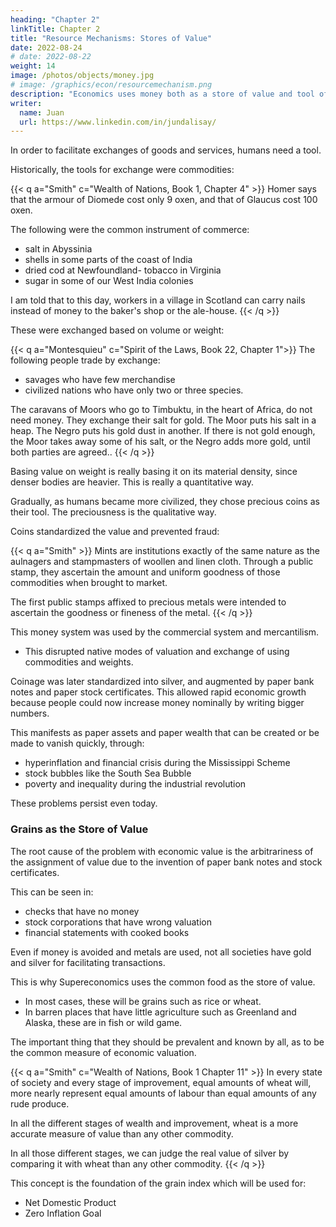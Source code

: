 ```yaml
---
heading: "Chapter 2"
linkTitle: Chapter 2
title: "Resource Mechanisms: Stores of Value"
date: 2022-08-24
# date: 2022-08-22
weight: 14
image: /photos/objects/money.jpg
# image: /graphics/econ/resourcemechanism.png
description: "Economics uses money both as a store of value and tool of trade. Supereconomics uses three tools--money, points, and barter"
writer:
  name: Juan
  url: https://www.linkedin.com/in/jundalisay/
---
```


<!-- 
## Non-Commodities 
### Contracts and Promises 
### Land Titles
### Securities 
### Abstract Points
# Commodities 
## Goods and Things
## Money 
Money comes from the Latin *moneta* which means mint, which is the act of converting metal into coins. 
Currency is money that is the current medium of exchange. For example, an online game might use credits as its in-game currency. 

A money becomes legal tender if the government allows it to be used for payments, including the payment of taxes and the settlement of debts.

#### Fiat Money
#### Cryptocurrency
El Salvador is an example of a country that has legalized Bitcoin, making it a legal tender.    

### Tangible Points -->

In order to facilitate exchanges of goods and services, humans need a tool. 

Historically, the tools for exchange were commodities: 

{{< q a="Smith" c="Wealth of Nations, Book 1, Chapter 4" >}}
Homer says that the armour of Diomede cost only 9 oxen, and that of Glaucus cost 100 oxen.

The following were the common instrument of commerce:
- salt in Abyssinia
- shells in some parts of the coast of India
- dried cod at Newfoundland- tobacco in Virginia
- sugar in some of our West India colonies

I am told that to this day, workers in a village in Scotland can carry nails instead of money to the baker's shop or the ale-house.
{{< /q >}}


These were exchanged based on volume or weight:

{{< q a="Montesquieu" c="Spirit of the Laws, Book 22, Chapter 1">}}
The following people trade by exchange:
- savages who have few merchandise
- civilized nations who have only two or three species.

The caravans of Moors who go to Timbuktu, in the heart of Africa, do not need money. They exchange their salt for gold. The Moor puts his salt in a heap. The Negro puts his gold dust in another. If there is not gold enough, the Moor takes away some of his salt, or the Negro adds more gold, until both parties are agreed..
{{< /q >}}


Basing value on weight is really basing it on its material density, since denser bodies are heavier. This is really a quantitative way. 

Gradually, as humans became more civilized, they chose precious coins as their tool. The preciousness is the qualitative way. 

Coins standardized the value and prevented fraud:

{{< q a="Smith" >}}
Mints are institutions exactly of the same nature as the aulnagers and stampmasters of woollen and linen cloth. Through a public stamp, they ascertain the amount and uniform goodness of those commodities when brought to market. 

The first public stamps affixed to precious metals were intended to ascertain the goodness or fineness of the metal.
{{< /q >}}


<!-- From precious coins, the world moved on to bimetallism, the gold standard, and then fiat money.   -->

This money system was used by the commercial system and mercantilism.
- This disrupted native modes of valuation and exchange of using commodities and weights. 

Coinage was later standardized into silver, and augmented by paper bank notes and paper stock certificates. This allowed rapid economic growth because people could now increase money nominally by writing bigger numbers. 

This manifests as paper assets and paper wealth that can be created or be made to vanish quickly, through: 

- hyperinflation and financial crisis during the Mississippi Scheme
- stock bubbles like the South Sea Bubble 
- poverty and inequality during the industrial revolution

These problems persist even today.


### Grains as the Store of Value

The root cause of the problem with economic value is the arbitrariness of the assignment of value due to the invention of paper bank notes and stock certificates.

This can be seen in:
- checks that have no money
- stock corporations that have wrong valuation 
- financial statements with cooked books

Even if money is avoided and metals are used, not all societies have gold and silver for facilitating transactions. 

<!-- It will not be a store of value that everyone can relate to.  -->

This is why Supereconomics uses the common food as the store of value. 
- In most cases, these will be grains such as rice or wheat.  
- In barren places that have little agriculture such as Greenland and Alaska, these are in fish or wild game.

The important thing that they should be prevalent and known by all, as to be the common measure of economic valuation.


{{< q a="Smith" c="Wealth of Nations, Book 1 Chapter 11" >}}
In every state of society and every stage of improvement, equal amounts of wheat will, more nearly represent equal amounts of labour than equal amounts of any rude produce.

In all the different stages of wealth and improvement, wheat is a more accurate measure of value than any other commodity.

In all those different stages, we can judge the real value of silver by comparing it with wheat than any other commodity.
{{< /q >}}

This concept is the foundation of the grain index which will be used for: 
- Net Domestic Product
- Zero Inflation Goal 